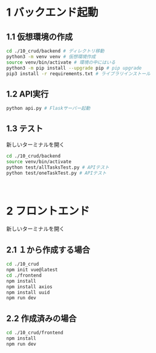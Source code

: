 # 1 バックエンド起動

## 1.1 仮想環境の作成

```sh
cd ./10_crud/backend # ディレクトリ移動
python3 -m venv venv # 仮想環境作成
source venv/bin/activate # 環境の中にはいる
python3 -m pip install --upgrade pip # pip upgrade
pip3 install -r requirements.txt # ライブラリインストール
```

## 1.2 API実行

```sh
python api.py # Flaskサーバー起動
```

## 1.3 テスト

新しいターミナルを開く

```sh
cd ./10_crud/backend
source venv/bin/activate
python test/allTasksTest.py # APIテスト
python test/oneTaskTest.py # APIテスト
```

<br>

# 2 フロントエンド

新しいターミナルを開く

## 2.1 １から作成する場合

```sh
cd ./10_crud
npm init vue@latest
cd ./frontend
npm install
npm install axios
npm install uuid
npm run dev
```

## 2.2 作成済みの場合

```sh
cd ./10_crud/frontend
npm install
npm run dev
```